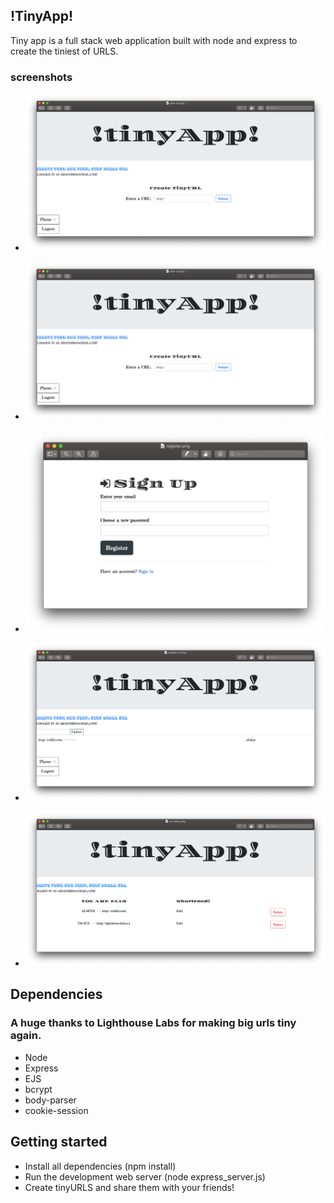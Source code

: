 ## !TinyApp!

Tiny app is a full stack web application built with  node and express to create the tiniest of URLS.

### screenshots

- ![new-url-page](https://github.com/Aidanchase/tiny-app/blob/master/docs/new-url-page.png?raw=true)

- ![add-a-url-page](https://github.com/Aidanchase/tiny-app/blob/master/docs/new-url-page.png?raw=true)

- ![registration-page](https://github.com/Aidanchase/tiny-app/blob/master/docs/register-page.png?raw=true)

- ![update-page](https://github.com/Aidanchase/tiny-app/blob/master/docs/update-page.png?raw=true)

- ![index-page](https://github.com/Aidanchase/tiny-app/blob/master/docs/url-index.png?raw=true)
## Dependencies
### A huge thanks to Lighthouse Labs for making big urls tiny again.
- Node
- Express
- EJS
- bcrypt
- body-parser
- cookie-session

## Getting  started

- Install all dependencies (npm install)
- Run the development web server (node express_server.js)
- Create tinyURLS  and share them with your friends!